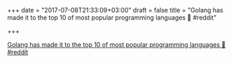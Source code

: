+++
date = "2017-07-08T21:33:09+03:00"
draft = false
title = "Golang has made it to the top 10 of most popular programming languages 🎉  #reddit"

+++

<p><a href="https://t.co/nrJ4k3XyId">Golang has made it to the top 10 of most popular programming languages 🎉  #reddit</a></p>